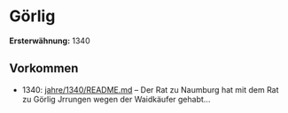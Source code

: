 # Görlig

**Ersterwähnung:** 1340

## Vorkommen
- 1340: [jahre/1340/README.md](../jahre/1340/README.md) – Der Rat zu Naumburg hat mit dem Rat zu Görlig
Jrrungen wegen der Waidkäufer gehabt...
